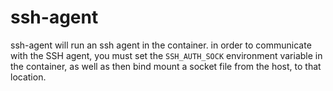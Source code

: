 # ssh-agent

ssh-agent will run an ssh agent in the container.  in order to communicate with the SSH agent, you must set the `SSH_AUTH_SOCK` environment variable in the container, as well as then bind mount a socket file from the host, to that location.